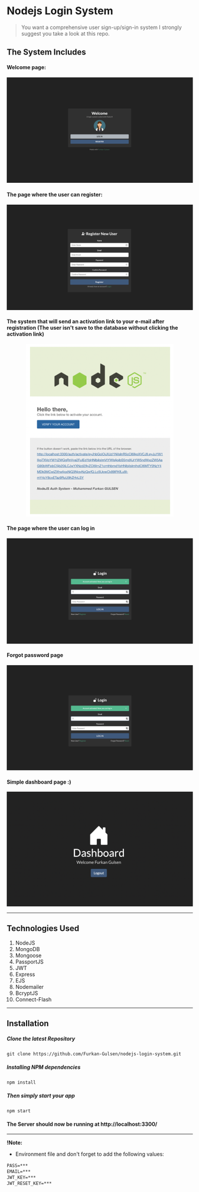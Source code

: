 # Nodejs Login System

> You want a comprehensive user sign-up/sign-in system I strongly suggest you take a look at this repo.

## The System Includes

#### Welcome page:

![Welcome Page](assets/screenshot/welcome_page.png)

#### The page where the user can register:

![Welcome Page](assets/screenshot/register_page.png)

#### The system that will send an activation link to your e-mail after registration (The user isn't save to the database without clicking the activation link)

<p align="center">
  <img src="assets/screenshot/activation_link_mail.png" width=400>
</p>

#### The page where the user can log in

![Welcome Page](assets/screenshot/login_page.png)

#### Forgot password page

![Welcome Page](assets/screenshot/login_page.png)

#### Simple dashboard page :)

![Welcome Page](assets/screenshot/dashboard_page.png)

---

## Technologies Used

1. NodeJS
2. MongoDB
3. Mongoose
4. PassportJS
5. JWT
6. Express
7. EJS
8. Nodemailer
9. BcryptJS
10. Connect-Flash

---

## Installation

##### Clone the latest Repository

`git clone https://github.com/Furkan-Gulsen/nodejs-login-system.git`

##### Installing NPM dependencies

`npm install`

##### Then simply start your app

`npm start`

#### The Server should now be running at http://localhost:3300/

---

**!Note:**

- Environment file and don't forget to add the following values:

```
PASS=***
EMAIL=***
JWT_KEY=***
JWT_RESET_KEY=***
```
